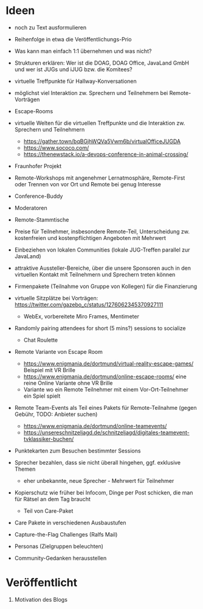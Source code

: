 # Ideen 

* noch zu Text ausformulieren
* Reihenfolge in etwa die Veröffentlichungs-Prio


* Was kann man einfach 1:1 übernehmen und was nicht?


* Strukturen erklären: Wer ist die DOAG, DOAG Office, JavaLand GmbH und wer ist JUGs und iJUG bzw. die Komitees?
* virtuelle Treffpunkte für Hallway-Konversationen
* möglichst viel Interaktion zw. Sprechern und Teilnehmern bei Remote-Vorträgen
* Escape-Rooms
* virtuelle Welten für die virtuellen Treffpunkte und die Interaktion zw. Sprechern und Teilnehmern
  * https://gather.town/bqBGjhWQVa5Vwm6b/virtualOfficeJUGDA
  * https://www.sococo.com/
  * https://thenewstack.io/a-devops-conference-in-animal-crossing/
* Fraunhofer Projekt
* Remote-Workshops mit angenehmer Lernatmosphäre, Remote-First oder Trennen von vor Ort und Remote bei genug Interesse
* Conference-Buddy
* Moderatoren
* Remote-Stammtische
* Preise für Teilnehmer, insbesondere Remote-Teil, Unterscheidung zw. kostenfreien und kostenpflichtigen Angeboten mit Mehrwert
* Einbeziehen von lokalen Communities (lokale JUG-Treffen parallel zur JavaLand)
* attraktive Aussteller-Bereiche, über die unsere Sponsoren auch in den virtuellen Kontakt mit Teilnehmern und Sprechern treten können
* Firmenpakete (Teilnahme von Gruppe von Kollegen) für die Finanzierung
* virtuelle Sitzplätze bei Vorträgen: https://twitter.com/gazebo_c/status/1276062345370927111
  * WebEx, vorbereitete Miro Frames, Mentimeter	
* Randomly pairing attendees for short (5 mins?) sessions to socialize
  - Chat Roulette
* Remote Variante von Escape Room
  - https://www.enigmania.de/dortmund/virtual-reality-escape-games/ Beispiel mit VR Brille
  - https://www.enigmania.de/dortmund/online-escape-rooms/ eine reine Online Variante ohne VR Brille
  - Variante wo ein Remote Teilnehmer mit einem Vor-Ort-Teilnehmer ein Spiel spielt
* Remote Team-Events als Teil eines Pakets für Remote-Teilnahme (gegen Gebühr, TODO: Anbieter suchen)
  - https://www.enigmania.de/dortmund/online-teamevents/
  - https://unsereschnitzeljagd.de/schnitzeljagd/digitales-teamevent-tvklassiker-buchen/
* Punktekarten zum Besuchen bestimmter Sessions
* Sprecher bezahlen, dass sie nicht überall hingehen, ggf. exklusive Themen
  - eher unbekannte, neue Sprecher - Mehrwert für Teilnehmer
* Kopierschutz wie früher bei Infocom, Dinge per Post schicken, die man für Rätsel an dem Tag braucht
  - Teil von Care-Paket
* Care Pakete in verschiedenen Ausbaustufen
* Capture-the-Flag Challenges (Ralfs Mail)
* Personas (Zielgruppen beleuchten)
* Community-Gedanken herausstellen


# Veröffentlicht

1. Motivation des Blogs